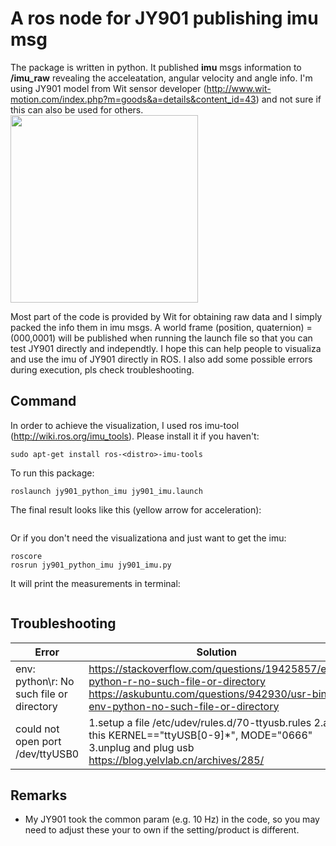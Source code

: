 # A ros node for JY901 publishing imu msg
The package is written in python. It published **imu** msgs information to **/imu_raw** revealing the acceleatation, angular velocity and angle info.
I'm using JY901 model from Wit sensor developer (http://www.wit-motion.com/index.php?m=goods&a=details&content_id=43) 
and not sure if this can also be used for others.  
<img src="https://github.com/maggielovedd/jy901-imu-ros/blob/master/demo_photo/JY901_wit_sensor.png" width="300" alt="">  

Most part of the code is provided by Wit for obtaining raw data and I simply packed the info them in imu msgs.
A world frame (position, quaternion) = (000,0001) will be published when running the launch file so that you can test JY901 directly and independtly.
I hope this can help people to visualiza and use the imu of JY901 directly in ROS.
I also add some possible errors during execution, pls check troubleshooting.

## Command
In order to achieve the visualization, I used ros imu-tool (http://wiki.ros.org/imu_tools). Please install it if you haven't:  

```sudo apt-get install ros-<distro>-imu-tools```

To run this package:  

```roslaunch jy901_python_imu jy901_imu.launch```

The final result looks like this (yellow arrow for acceleration):  

<img src="https://github.com/maggielovedd/jy901-imu-ros/blob/master/demo_photo/jy901_imu.png" alt="">

Or if you don't need the visualizationa and just want to get the imu:  
```
roscore  
rosrun jy901_python_imu jy901_imu.py
```

It will print the measurements in terminal:  

<img src="https://github.com/maggielovedd/jy901-imu-ros/blob/master/demo_photo/terminal_output.png" alt="">

## Troubleshooting
Error | Solution
------------ | -------------
env: python\r: No such file or directory | https://stackoverflow.com/questions/19425857/env-python-r-no-such-file-or-directory<br />https://askubuntu.com/questions/942930/usr-bin-env-python-no-such-file-or-directory 
could not open port /dev/ttyUSB0 | 1.setup a file /etc/udev/rules.d/70-ttyusb.rules  2.add this KERNEL=="ttyUSB[0-9]*", MODE="0666"  3.unplug and plug usb   https://blog.yelvlab.cn/archives/285/

## Remarks
- My JY901 took the common param (e.g. 10 Hz) in the code, so you may need to adjust these your to own if the setting/product is different.